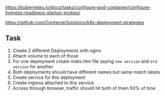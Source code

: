 https://kubernetes.io/docs/tasks/configure-pod-container/configure-liveness-readiness-startup-probes/

https://github.com/ContainerSolutions/k8s-deployment-strategies


## Task

1. Create 2 different Deployments with nginx
2. Attach volume to each of those
3. For one deployment create index.htm file saying `new version` and `old version` for another
4. Both deployments should have different names but same match labels
5. Create service for this deployment
6. Create ingress attached to this service
7. Access through browser, traffic should hit both of them 50% of time
